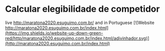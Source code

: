 # Calcular elegibilidade de competidor

live http://maratona2020.esuguimo.com.br/ and in Portuguese
[![Website http://maratona2020.esuguimo.com.br/index.html](https://img.shields.io/website-up-down-green-red/http/maratona2020.esuguimo.com.br/index.html/adivinhador.svg)](http://maratona2020.esuguimo.com.br/index.html)
